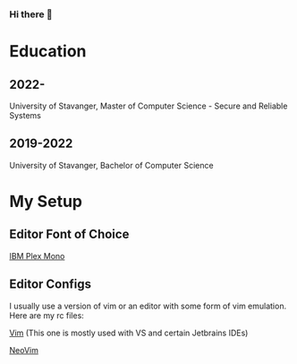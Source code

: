 ### Hi there 👋
# Education
## 2022-
University of Stavanger, Master of Computer Science - Secure and Reliable Systems
## 2019-2022
University of Stavanger, Bachelor of Computer Science
<!--
**vidarandrebo/vidarandrebo** is a ✨ _special_ ✨ repository because its `README.md` (this file) appears on your GitHub profile.

Here are some ideas to get you started:

- 🔭 I’m currently working on ...
- 🌱 I’m currently learning ...
- 👯 I’m looking to collaborate on ...
- 🤔 I’m looking for help with ...
- 💬 Ask me about ...
- 📫 How to reach me: ...
- 😄 Pronouns: ...
- ⚡ Fun fact: ...
-->
# My Setup
## Editor Font of Choice
[IBM Plex Mono](https://github.com/IBM/plex)

## Editor Configs
I usually use a version of vim or an editor with some form of vim emulation. Here are my rc files:

[Vim](.vimrc) (This one is mostly used with VS and certain Jetbrains IDEs)

[NeoVim](init.vim)
